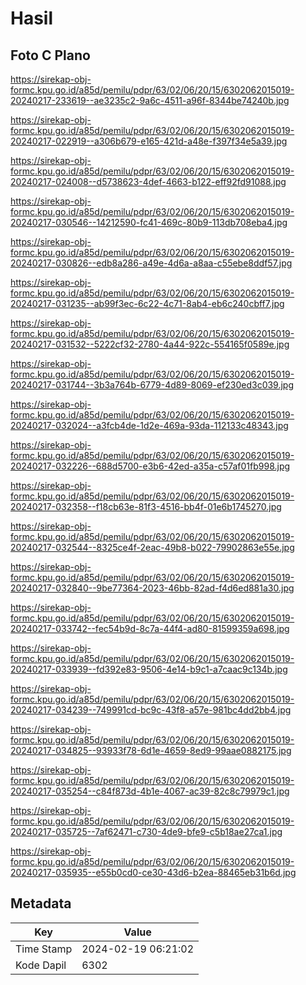 # Hasil

## Foto C Plano

https://sirekap-obj-formc.kpu.go.id/a85d/pemilu/pdpr/63/02/06/20/15/6302062015019-20240217-233619--ae3235c2-9a6c-4511-a96f-8344be74240b.jpg

https://sirekap-obj-formc.kpu.go.id/a85d/pemilu/pdpr/63/02/06/20/15/6302062015019-20240217-022919--a306b679-e165-421d-a48e-f397f34e5a39.jpg

https://sirekap-obj-formc.kpu.go.id/a85d/pemilu/pdpr/63/02/06/20/15/6302062015019-20240217-024008--d5738623-4def-4663-b122-eff92fd91088.jpg

https://sirekap-obj-formc.kpu.go.id/a85d/pemilu/pdpr/63/02/06/20/15/6302062015019-20240217-030546--14212590-fc41-469c-80b9-113db708eba4.jpg

https://sirekap-obj-formc.kpu.go.id/a85d/pemilu/pdpr/63/02/06/20/15/6302062015019-20240217-030826--edb8a286-a49e-4d6a-a8aa-c55ebe8ddf57.jpg

https://sirekap-obj-formc.kpu.go.id/a85d/pemilu/pdpr/63/02/06/20/15/6302062015019-20240217-031235--ab99f3ec-6c22-4c71-8ab4-eb6c240cbff7.jpg

https://sirekap-obj-formc.kpu.go.id/a85d/pemilu/pdpr/63/02/06/20/15/6302062015019-20240217-031532--5222cf32-2780-4a44-922c-554165f0589e.jpg

https://sirekap-obj-formc.kpu.go.id/a85d/pemilu/pdpr/63/02/06/20/15/6302062015019-20240217-031744--3b3a764b-6779-4d89-8069-ef230ed3c039.jpg

https://sirekap-obj-formc.kpu.go.id/a85d/pemilu/pdpr/63/02/06/20/15/6302062015019-20240217-032024--a3fcb4de-1d2e-469a-93da-112133c48343.jpg

https://sirekap-obj-formc.kpu.go.id/a85d/pemilu/pdpr/63/02/06/20/15/6302062015019-20240217-032226--688d5700-e3b6-42ed-a35a-c57af01fb998.jpg

https://sirekap-obj-formc.kpu.go.id/a85d/pemilu/pdpr/63/02/06/20/15/6302062015019-20240217-032358--f18cb63e-81f3-4516-bb4f-01e6b1745270.jpg

https://sirekap-obj-formc.kpu.go.id/a85d/pemilu/pdpr/63/02/06/20/15/6302062015019-20240217-032544--8325ce4f-2eac-49b8-b022-79902863e55e.jpg

https://sirekap-obj-formc.kpu.go.id/a85d/pemilu/pdpr/63/02/06/20/15/6302062015019-20240217-032840--9be77364-2023-46bb-82ad-f4d6ed881a30.jpg

https://sirekap-obj-formc.kpu.go.id/a85d/pemilu/pdpr/63/02/06/20/15/6302062015019-20240217-033742--fec54b9d-8c7a-44f4-ad80-81599359a698.jpg

https://sirekap-obj-formc.kpu.go.id/a85d/pemilu/pdpr/63/02/06/20/15/6302062015019-20240217-033939--fd392e83-9506-4e14-b9c1-a7caac9c134b.jpg

https://sirekap-obj-formc.kpu.go.id/a85d/pemilu/pdpr/63/02/06/20/15/6302062015019-20240217-034239--749991cd-bc9c-43f8-a57e-981bc4dd2bb4.jpg

https://sirekap-obj-formc.kpu.go.id/a85d/pemilu/pdpr/63/02/06/20/15/6302062015019-20240217-034825--93933f78-6d1e-4659-8ed9-99aae0882175.jpg

https://sirekap-obj-formc.kpu.go.id/a85d/pemilu/pdpr/63/02/06/20/15/6302062015019-20240217-035254--c84f873d-4b1e-4067-ac39-82c8c79979c1.jpg

https://sirekap-obj-formc.kpu.go.id/a85d/pemilu/pdpr/63/02/06/20/15/6302062015019-20240217-035725--7af62471-c730-4de9-bfe9-c5b18ae27ca1.jpg

https://sirekap-obj-formc.kpu.go.id/a85d/pemilu/pdpr/63/02/06/20/15/6302062015019-20240217-035935--e55b0cd0-ce30-43d6-b2ea-88465eb31b6d.jpg


## Metadata

| Key        | Value               |
| ---------- | ------------------- |
| Time Stamp | 2024-02-19 06:21:02 |
| Kode Dapil | 6302                |



